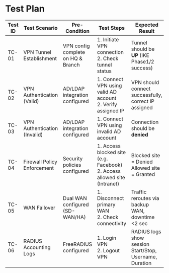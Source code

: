 # Test Plan

| Test ID | Test Scenario                | Pre-Condition                  | Test Steps                                                                 | Expected Result                                  |
|---------|------------------------------|--------------------------------|----------------------------------------------------------------------------|-------------------------------------------------|
| TC-01   | VPN Tunnel Establishment     | VPN config complete on HQ & Branch | 1. Initiate VPN connection <br> 2. Check tunnel status                    | Tunnel should be **UP** (IKE Phase1/2 success)  |
| TC-02   | VPN Authentication (Valid)   | AD/LDAP integration configured  | 1. Connect VPN using valid AD account <br> 2. Verify assigned IP           | VPN should connect successfully, correct IP assigned |
| TC-03   | VPN Authentication (Invalid) | AD/LDAP integration configured  | 1. Connect VPN using invalid AD account                                    | Connection should be **denied**                 |
| TC-04   | Firewall Policy Enforcement  | Security policies configured    | 1. Access blocked site (e.g. Facebook) <br> 2. Access allowed site (Intranet) | Blocked site = Denied <br> Allowed site = Granted |
| TC-05   | WAN Failover                 | Dual WAN configured (SD-WAN/HA) | 1. Disconnect primary WAN <br> 2. Check connectivity                       | Traffic reroutes via backup WAN, downtime <2 sec |
| TC-06   | RADIUS Accounting Logs       | FreeRADIUS configured           | 1. Login VPN <br> 2. Logout VPN                                            | RADIUS logs show session Start/Stop, Username, Duration |
